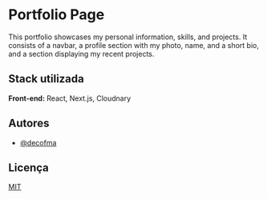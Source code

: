 
# Portfolio Page

This portfolio showcases my personal information, skills, and projects. It consists of a navbar, a profile section with my photo, name, and a short bio, and a section displaying my recent projects.


## Stack utilizada

**Front-end:** React, Next.js, Cloudnary




## Autores

- [@decofma](https://www.github.com/decofma)


## Licença

[MIT](https://choosealicense.com/licenses/mit/)

